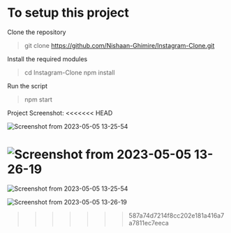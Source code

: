 # To setup this project

 Clone the repository 
 > git clone https://github.com/Nishaan-Ghimire/Instagram-Clone.git

 Install the required modules
 > cd Instagram-Clone
 > npm install

 Run the script
 > npm start

 Project Screenshot: 
<<<<<<< HEAD

![Screenshot from 2023-05-05 13-25-54](https://user-images.githubusercontent.com/65059712/236405535-f45e78d0-4965-4ecb-9c7a-d7e51dd1f2fd.png)


![Screenshot from 2023-05-05 13-26-19](https://user-images.githubusercontent.com/65059712/236405731-c0932e56-09cc-445e-bfa4-8aab5ae35844.png)
=======
![Screenshot from 2023-05-05 13-25-54](https://user-images.githubusercontent.com/65059712/236405535-f45e78d0-4965-4ecb-9c7a-d7e51dd1f2fd.png)


![Screenshot from 2023-05-05 13-26-19](https://user-images.githubusercontent.com/65059712/236405731-c0932e56-09cc-445e-bfa4-8aab5ae35844.png)
>>>>>>> 587a74d7214f8cc202e181a416a7a7811ec7eeca
